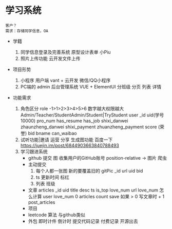 # 学习系统

    客户？ 
    需求：存储同学信息，OA

- 学籍
    1. 同学信息登录及完善系统
        原型设计表单 小Piu
    2. 照片上传功能
        云开发文件上传

- 项目形势
    1. 小程序 用户端
        vant + 云开发
        微信/QQ小程序
    2. PC端的 admin 后台管理系统
        VUE + ElementUI
        分班级 分页 列表
        详情

- 功能需求
    1. 角色区分 role -1>1>2>3>4>5>6 数字越大权限越大
        Admin/Teacher/StudentAdmin/Student|TryStudent
        user _id uid(学号 10000) pro_num has_resume has_job shixi_danwei zhaunzheng_danwei shixi_payment zhuanzheng_payment score (荣誉) bid bname can_waibao
    2. 试听功能|邀请  运营  分享
        生成图功能  百度一下
        https://juejin.im/post/6844903663840788493
    3. 学习跟进系统
        - github  提交  图
            收集用户的GitHub账号
            position-relative -> 图片
            爬虫
        - 主动提交
            1. 每个人都一张图  新的要覆盖旧的
                gitPic  _id  url  uid bid
            2. ts 更新时间 标红
            3. 列表 班级
        - 文章
            articles
            _id uid title desc ts is_top love_num url
            love_num 怎么计算
            user love_num 0 articles count save 
            如果 > 0 写文章时 + 1
            post_articles 
        - 项目
        - leetcode 算法 与github类似
        - 外包
            即时计件  倒计时
            提交代码记录
            付费记录
            开源出去